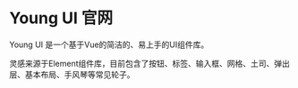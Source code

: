 # Young UI 官网

Young UI 是一个基于Vue的简洁的、易上手的UI组件库。

灵感来源于Element组件库，目前包含了按钮、标签、输入框、网格、土司、弹出层、基本布局、手风琴等常见轮子。

